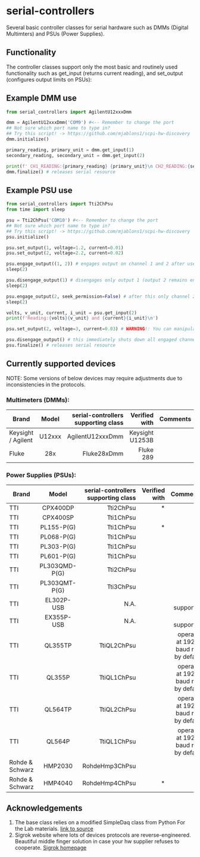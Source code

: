 # serial-controllers
Several basic controller classes for serial hardware such as DMMs (Digital Multimters) and PSUs (Power Supplies).
## Functionality
The controller classes support only the most basic and routinely used functionality such as get_input (returns current reading), and set_output (configures output limits on PSUs):
## Example DMM use

```python
from serial_controllers import AgilentU12xxxDmm

dmm = AgilentU12xxxDmm('COM9') #<-- Remember to change the port
## Not sure which port name to type in?
## Try this script! -> https://github.com/mjablons1/scpi-hw-discovery
dmm.initialize()

primary_reading, primary_unit = dmm.get_input(1)
secondary_reading, secondary_unit = dmm.get_input(2)

print(f' CH1_READING:{primary_reading} {primary_unit}\n CH2_READING:{secondary_reading} {secondary_unit}\n')
dmm.finalize() # releases serial resource
```

## Example PSU use

```python
from serial_controllers import Tti2ChPsu
from time import sleep

psu = Tti2ChPsu('COM10') #<-- Remember to change the port
## Not sure which port name to type in?
## Try this script! -> https://github.com/mjablons1/scpi-hw-discovery
psu.initialize()

psu.set_output(1, voltage=1.2, current=0.01)
psu.set_output(2, voltage=2.2, current=0.02)

psu.engage_output((1, 2)) # engages output on channel 1 and 2 after user approval
sleep(2)

psu.disengage_output(1) # disengages only output 1 (output 2 remains engaged)
sleep(2)

psu.engage_output(2, seek_permission=False) # after this only channel 2 will be engaged and without user approval!
sleep(2)

volts, v_unit, current, i_unit = psu.get_input(2)
print(f'Reading:{volts}{v_unit} and {current}{i_unit}\n')

psu.set_output(2, voltage=3, current=0.03) # WARNING!: You can manipulate levels on engaged output.

psu.disengage_output() # this immediately shuts down all engaged channels simultaneously
psu.finalize() # releases serial resource
```

## Currently supported devices 
NOTE: Some versions of below devices may require adjustments due to inconsistencies in the protocols.
### Multimeters (DMMs):

| Brand         | Model           | serial-controllers supporting class | Verified with | Comments |
| ------------- |:---------------:| -----------------------------------:| ------------: | -------: |
| Keysight / Agilent | U12xxx | AgilentU12xxxDmm | Keysight U1253B | |
| Fluke | 28x | Fluke28xDmm | Fluke 289 | |

### Power Supplies (PSUs):

| Brand         | Model           | serial-controllers supporting class | Verified with | Comments |
| ------------- |:---------------:| -----------------------------------:| ------------: | -------: |
| TTI | CPX400DP | Tti2ChPsu| * | |
| TTI | CPX400SP | Tti1ChPsu| | |
| TTI | PL155-P(G) | Tti1ChPsu | * | |
| TTI | PL068-P(G)| Tti1ChPsu | | |
| TTI | PL303-P(G) | Tti1ChPsu | | |
| TTI | PL601-P(G) | Tti1ChPsu | | |
| TTI | PL303QMD-P(G) | Tti2ChPsu | | |
| TTI | PL303QMT-P(G) | Tti3ChPsu | | |
| TTI | EL302P-USB | N.A. | | not supported |
| TTI | EX355P-USB | N.A. | | not supported |
| TTI | QL355TP | TtiQL2ChPsu | | operates at 19200 baud rate by default |
| TTI | QL355P | TtiQL1ChPsu | | operates at 19200 baud rate by default |
| TTI | QL564TP | TtiQL2ChPsu | | operates at 19200 baud rate by default |
| TTI | QL564P | TtiQL1ChPsu | | operates at 19200 baud rate by default |
| Rohde & Schwarz | HMP2030 | RohdeHmp3ChPsu | | |
| Rohde & Schwarz | HMP4040 | RohdeHmp4ChPsu | * | |
    
## Acknowledgements
1) The base class relies on a modified SimpleDaq class from Python For the Lab materials. [link to source](https://github.com/aquilesC/SimpleDaq/blob/master/PythonForTheLab/Controller/simple_daq.py)
2) Sigrok website where lots of devices protocols are reverse-engineered. Beautiful middle finger solution in case your hw supplier refuses to cooperate. [Sigrok homepage](https://sigrok.org/wiki/Main_Page)
    

